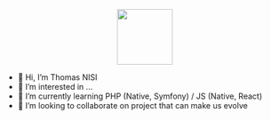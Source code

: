 <div id="header" align="center">
  <img src="https://media.giphy.com/media/M9gbBd9nbDrOTu1Mqx/giphy.gif" width="100"/>
   <script src="https://tryhackme.com/badge/1157187"></script>
</div>

- 👋 Hi, I’m Thomas NISI
- 👀 I’m interested in ...
- 🌱 I’m currently learning PHP (Native, Symfony) / JS (Native, React) 
- 💞️ I’m looking to collaborate on project that can make us evolve 

<!---
heytomy/heytomy is a ✨ special ✨ repository because its `README.md` (this file) appears on your GitHub profile.
You can click the Preview link to take a look at your changes.
--->

